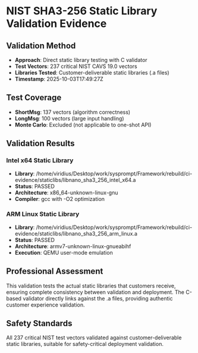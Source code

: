 # NIST SHA3-256 Static Library Validation Evidence

## Validation Method
- **Approach**: Direct static library testing with C validator
- **Test Vectors**: 237 critical NIST CAVS 19.0 vectors
- **Libraries Tested**: Customer-deliverable static libraries (.a files)
- **Timestamp**: 2025-10-03T17:49:27Z

## Test Coverage
- **ShortMsg**: 137 vectors (algorithm correctness)
- **LongMsg**: 100 vectors (large input handling)
- **Monte Carlo**: Excluded (not applicable to one-shot API)

## Validation Results

### Intel x64 Static Library
- **Library**: /home/viridius/Desktop/work/sysprompt/Framework/rebuild/ci-evidence/staticlibs/libnano_sha3_256_intel_x64.a
- **Status**: PASSED
- **Architecture**: x86_64-unknown-linux-gnu
- **Compiler**: gcc with -O2 optimization

### ARM Linux Static Library
- **Library**: /home/viridius/Desktop/work/sysprompt/Framework/rebuild/ci-evidence/staticlibs/libnano_sha3_256_arm_linux.a
- **Status**: PASSED
- **Architecture**: armv7-unknown-linux-gnueabihf
- **Execution**: QEMU user-mode emulation

## Professional Assessment
This validation tests the actual static libraries that customers receive,
ensuring complete consistency between validation and deployment. The C-based
validator directly links against the .a files, providing authentic customer
experience validation.

## Safety Standards
All 237 critical NIST test vectors validated against customer-deliverable
static libraries, suitable for safety-critical deployment validation.
